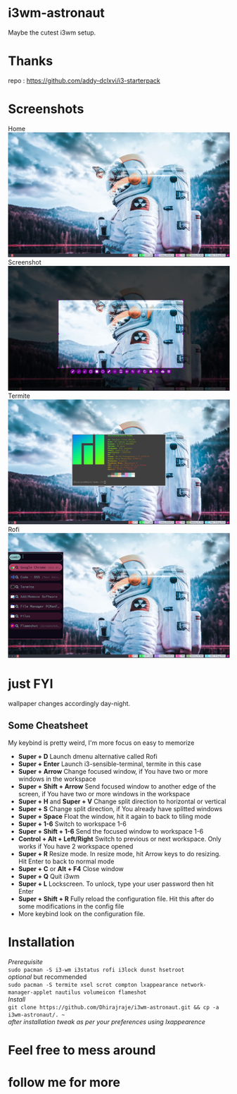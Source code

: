 # i3wm-astronaut
Maybe the cutest i3wm setup.

# Thanks
repo : https://github.com/addy-dclxvi/i3-starterpack <br>

# Screenshots
Home
<img src="https://github.com/Dhirajraje/i3wm-astronaut/blob/master/sreenshots/2020-08-10_08-59.png">
Screenshot
<img src="https://github.com/Dhirajraje/i3wm-astronaut/blob/master/sreenshots/2020-08-10_09-04.png">
Termite
<img src="https://github.com/Dhirajraje/i3wm-astronaut/blob/master/sreenshots/2020-08-10_09-02.png">
Rofi
<img src="https://github.com/Dhirajraje/i3wm-astronaut/blob/master/sreenshots/2020-08-10_09-01.png">
# just FYI
  wallpaper changes accordingly day-night.
  
  
## Some Cheatsheet
My keybind is pretty weird, I'm more focus on easy to memorize <br />
- **Super + D** Launch dmenu alternative called Rofi
- **Super + Enter** Launch i3-sensible-terminal, termite in this case
- **Super + Arrow** Change focused window, if You have two or more windows in the workspace
- **Super + Shift + Arrow** Send focused window to another edge of the screen, if You have two or more windows in the workspace
- **Super + H** and **Super + V** Change split direction to horizontal or vertical
- **Super + S** Change split direction, if You already have splitted windows
- **Super + Space** Float the window, hit it again to back to tiling mode
- **Super + 1-6** Switch to workspace 1-6
- **Super + Shift + 1-6** Send the focused window to workspace 1-6 
- **Control + Alt + Left/Right** Switch to previous or next workspace. Only works if You have 2 workspace opened
- **Super + R** Resize mode. In resize mode, hit Arrow keys to do resizing. Hit Enter to back to normal mode
- **Super + C** or **Alt + F4** Close window
- **Super + Q** Quit i3wm
- **Super + L** Lockscreen. To unlock, type your user password then hit Enter
- **Super + Shift + R** Fully reload the configuration file. Hit this after do some modifications in the config file
- More keybind look on the configuration file.


# Installation
  *Prerequisite*<br>
  `sudo pacman -S i3-wm i3status rofi i3lock dunst hsetroot`<br>
  *optional* but recommended<br>
  `sudo pacman -S termite xsel scrot compton lxappearance network-manager-applet nautilus volumeicon flameshot`<br>
  *Install*<br>
  `git clone https://github.com/Dhirajraje/i3wm-astronaut.git && cp -a i3wm-astronaut/. ~`<br>
  *after installation tweak as per your preferences using lxappearence*
  
# Feel free to mess around
# follow me for more 

